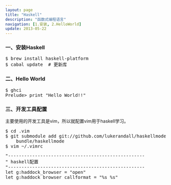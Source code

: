```yaml
---
layout: page
title: "Haskell"
description: "函数式编程语言"
navigation: [1.安装, 2.HelloWorld]
update: 2013-05-22
---
```


<section id="1">
    <div class="page-header">
        <h3>一、安装Haskell</h3>
    </div>
<pre>
$ brew install haskell-platform
$ cabal update  # 更新库
</pre>

</section>

<section id="2">
    <div class="page-header">
        <h3>二、Hello World</h3>
    </div>
<pre>
$ ghci
Prelude> print "Hello World!!"
</pre>
</section>

<section id="2">
    <div class="page-header">
        <h3>三、开发工具配置</h3>
    </div>
    <p>主要使用的开发工具是vim，所以就配置vim用于haskell学习。</p>
<pre>
$ cd .vim
$ git submodule add git://github.com/lukerandall/haskellmode-vim.git \
    bundle/haskellmode
$ vim ~/.vimrc
</pre>
<pre>
"---------------------------------------------------
" haskell配置
"---------------------------------------------------
let g:haddock_browser = "open"
let g:haddock_browser_callformat = "%s %s"
</pre>
</section>
